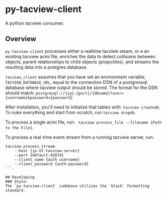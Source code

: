 # py-tacview-client
A python tacview consumer.

## Overview
`py-tacview-client` processes either a realtime tacview steam, or a an existing tacview acmi
file, enriches the data to detect collisions between objects, parent relationships to child objects (projectiles), and streams the resulting data into a postgres database.

`tacview_client` assumes that you have set an environment variable, `TACVIEW_DATABASE_URL`, equal to the
connection DSN of a postgressql database where tacview output should be stored.
The format for the DSN should match:
```postgresql://{ip}:{port}/{dbname}?user={username}&password={password}```

After installation, you'll need to initialize that tables with:
```tacview createdb```.
To nuke everything and start from scratch, run
```tacview dropdb```.

To process a single acmi file, run:
``` tacview process_file --filename {Path to the File}```.

To process a real-time event stream from a running tacview server, run:
```
tacview process_stream
    --host {ip-of-tacview-server}
    --port {default:42674}
    --client_name {auth username}
    --client_password {auth-password}
```.

## Developing
### Style:
The `py-tacview-client` codebase utilizes the `black` formatting standard.
